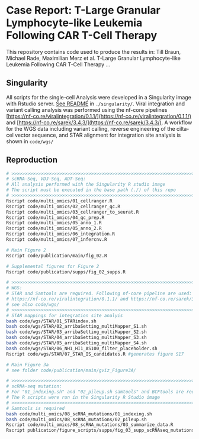 # Case Report: T-Large Granular Lymphocyte-like Leukemia Following CAR T-Cell Therapy

This repository contains code used to produce the results in: Till Braun, Michael Rade, Maximilian Merz et al. T-Large Granular Lymphocyte-like Leukemia Following CAR T-Cell Therapy  ...

## Singularity

All scripts for the single-cell Analysis were developed in a Singularity image with Rstudio server. [See README](singularity/) in `./singularity/`. Viral integration and variant calling analysis was performed using the nf-core pipelines [https://nf-co.re/viralintegration/0.1.1/](https://nf-co.re/viralintegration/0.1.1/) and [https://nf-co.re/sarek/3.4.3/](https://nf-co.re/sarek/3.4.3/). A workflow for the WGS data including variant calling, reverse engineering of the cilta-cel vector sequence, and STAR alignment for integration site analysis is shown in `code/wgs/`

## Reproduction

``` sh
# >>>>>>>>>>>>>>>>>>>>>>>>>>>>>>>>>>>>>>>>>>>>>>>>>>>>>>>>>>>>>>>>>>>>>>>>>>>>>>
# scRNA-Seq, VDJ-Seq, ADT-Seq:
# All analysis performed with the Singularity R studio image
# The script must be executed in the base path (./) of this repo
# >>>>>>>>>>>>>>>>>>>>>>>>>>>>>>>>>>>>>>>>>>>>>>>>>>>>>>>>>>>>>>>>>>>>>>>>>>>>>>
Rscript code/multi_omics/01_cellranger.R
Rscript code/multi_omics/02_cellranger_qc.R
Rscript code/multi_omics/03_cellranger_to_seurat.R
Rscript code/multi_omics/04_qc_prep.R
Rscript code/multi_omics/05_anno_1.R
Rscript code/multi_omics/05_anno_2.R
Rscript code/multi_omics/06_integration.R
Rscript code/multi_omics/07_infercnv.R

# Main Figure 2
Rscript code/publication/main/fig_02.R

# Supplemental figures for Figure 2
Rscript code/publication/supps/fig_02_supps.R

# >>>>>>>>>>>>>>>>>>>>>>>>>>>>>>>>>>>>>>>>>>>>>>>>>>>>>>>>>>>>>>>>>>>>>>>>>>>>>>
# WGS:
# STAR and Samtools are required. Following nf-core pipeline are used:
# https://nf-co.re/viralintegration/0.1.1/ and https://nf-co.re/sarek/3.4.3/
# see also code/wgs/
# >>>>>>>>>>>>>>>>>>>>>>>>>>>>>>>>>>>>>>>>>>>>>>>>>>>>>>>>>>>>>>>>>>>>>>>>>>>>>>
# STAR mappings for integration site analyis
bash code/wgs/STAR/01_STARindex.sh
bash code/wgs/STAR/02_arribaSetting_multiMapper_S1.sh
bash code/wgs/STAR/03_arribaSetting_multiMapper_S2.sh
bash code/wgs/STAR/04_arribaSetting_multiMapper_S3.sh
bash code/wgs/STAR/05_arribaSetting_multiMapper_S4.sh
bash code/wgs/STAR/06_NH1_HI1_AS100_filter_placeholder.sh
Rscript code/wgs/STAR/07_STAR_IS_candidates.R #generates figure S17

# Main Figure 3a
# see folder code/publication/main/gviz_Figure3A/

# >>>>>>>>>>>>>>>>>>>>>>>>>>>>>>>>>>>>>>>>>>>>>>>>>>>>>>>>>>>>>>>>>>>>>>>>>>>>>>
# scRNA-seq mutation:
# For "01_indexing.sh" and "02_pileup.sh samtools" and BCFtools are required
# The R scripts were run in the Singularity R Studio image
# >>>>>>>>>>>>>>>>>>>>>>>>>>>>>>>>>>>>>>>>>>>>>>>>>>>>>>>>>>>>>>>>>>>>>>>>>>>>>>
# Samtools is required
bash code/multi_omics/08_scRNA_mutations/01_indexing.sh
bash code/multi_omics/08_scRNA_mutations/02_pileup.sh
Rscript code/multi_omics/08_scRNA_mutations/03_summarize_data.R
Rscript publication/figure_scripts/supps/fig_03_supp_scRNAseq_mutations.R

```
